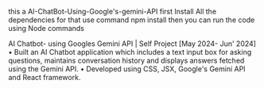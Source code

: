 this a AI-ChatBot-Using-Google's-gemini-API
first Install All the dependencies for that use command npm install
then you can run the code using Node commands


AI Chatbot- using Googles Gemini API | Self Project                                                  [May 2024- Jun' 2024]
• Built an AI Chatbot application which includes a text input box for asking questions, maintains conversation history and
displays answers fetched using the Gemini API.
• Developed using CSS, JSX, Google's Gemini API and React framework.
